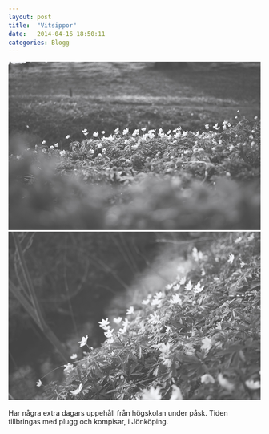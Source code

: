 ```yaml
---
layout: post
title:  "Vitsippor"
date:   2014-04-16 18:50:11
categories: Blogg
---
```


![Liw](/images/vitsippa.jpg)
![park](/images/vitsippa2.jpg)

<div class="text">
  Har några extra dagars uppehåll från högskolan under påsk. Tiden tillbringas med plugg och kompisar, i Jönköping. 
</div>
